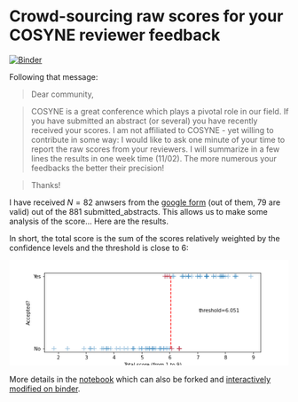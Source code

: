 # Crowd-sourcing raw scores for your COSYNE reviewer feedback

[![Binder](https://mybinder.org/badge_logo.svg)](https://mybinder.org/v2/gh/laurentperrinet/2022-02-11_COSYNE-scoresheet/main?labpath=2022-02-11_COSYNE-scoresheet.ipynb)

Following that message:

> Dear community, 

> COSYNE is a great conference which plays a pivotal role in our field. If you have submitted an abstract (or several) you have recently received your scores. I am not affiliated to COSYNE - yet willing to contribute in some way: I would like to ask one minute of your time to report the raw scores from your reviewers. I will summarize in a few lines the results in one week time (11/02). The more numerous your feedbacks the better their precision!

> Thanks!

I have received $N = 82$ anwsers from the [google form](https://forms.gle/hjzWVemM4Jy9cBbZ9) (out of them, $79$ are valid) out of the $881$ submitted_abstracts. This allows us to make some analysis of the score... Here are the results.

In short, the total score is the sum of the scores relatively weighted by the confidence levels and the threshold is close to $6$:

![2022-02-11_COSYNE-razor](2022-02-11_COSYNE-razor.png)

More details in the [notebook](https://github.com/laurentperrinet/2022-02-11_COSYNE-scoresheet/blob/main/2022-02-11_COSYNE-scoresheet.ipynb) which can also be forked and [interactively modified on binder](https://mybinder.org/v2/gh/laurentperrinet/2022-02-11_COSYNE-scoresheet/main?labpath=2022-02-11_COSYNE-scoresheet.ipynb).
